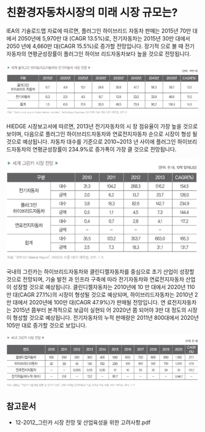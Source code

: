 # 친환경자동차시장의 미래 시장 규모는?

IEA의 기술로드맵 자료에 따르면, 플러그인 하이브리드
자동차 판매는 2015년 70만 대에서 2050년에 5,970만 대
(CAGR 13.5%)로, 전기자동차는 2015년 30만 대에서 2050
년에 4,660만 대(CAGR 15.5%)로 증가할 전망입니다. 장기적
으로 볼 때 전기자동차의 연평균성장률이 플러그인 하이브
리드자동차보다 높을 것으로 전망됩니다.

![세계_플러그인_하이브리드자동차와_전기자동차_시장_전망](./images/친환경자동차_Q14_1_1.PNG)

HIEDGE 시장보고서에 따르면, 2013년 전기자동차의 시
장 점유율이 가장 높을 것으로 보이며, 다음으로 플러그인
하이브리드자동차와 연료전지자동차 순으로 시장이 형성
될 것으로 예상됩니다. 자동차 대수를 기준으로 2010~2013
년 사이에 플러그인 하이브리드자동차의 연평균성장률이
234.9%로 증가폭이 가장 클 것으로 전망됩니다.

![친환경자동차의_종류](./images/친환경자동차_Q14_1_1_.PNG)

국내의 그린카는 하이브리드자동차와 클린디젤자동차를
중심으로 초기 산업이 성장할 것으로 전망되며, 기술 발전
과 인프라 구축에 따라 전기자동차와 연료전지자동차 산업
이 성장할 것으로 예상됩니다. 클린디젤자동차는 2010년에 10
만 대에서 2020년 110만 대(CAGR 27.1%)의 시장이 형성될
것으로 예상되며, 하이브리드자동차는 2010년 2만 대에서
2020년에 100만 대(CAGR 47.9%)가 판매될 전망입니다. 연
료전지자동차는 2015년 쯤부터 본격적으로 보급이 실현되
어 2020년 쯤 되어야 3만 대 정도의 시장이 형성할 것으로
예상됩니다. 전기자동차의 누적 판매량은 2011년 800대에서
2020년 105만 대로 증가할 것으로 보입니다.

![친환경자동차의_종류](./images/친환경자동차_Q14_1_1__.PNG)
## 참고문서
 - 12-2012_그린카 시장 전망 및 산업육성을 위한 고려사항.pdf